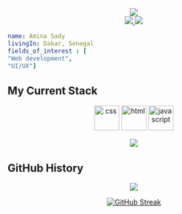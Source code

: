 <div align="center">
<img src="https://media.giphy.com/media/L1R1tvI9svkIWwpVYr/giphy.gif"/>
</div>
	
<div align="center">
<a href="mailto:aminasady704@gmail.com">
  <img src="https://img.shields.io/badge/Gmail-D14836?style=for-the-badge&logo=gmail&logoColor=white"/>
</a>
<a href="https://twitter.com/am1na_sdy" target="_blank" rel="noopener noreferrer">
  <img src="https://img.shields.io/badge/Twitter-%231DA1F2.svg?style=for-the-badge&logo=Twitter&logoColor=white"/>
</a>
</div>



```yaml
name: Amina Sady
livingIn: Dakar, Senegal
fields_of_interest : [
"Web development",
"UI/UX"]
```

<h2>My Current Stack</h2>
<p align="center">
    <img src="https://cdn.jsdelivr.net/gh/devicons/devicon/icons/css3/css3-original.svg" alt="css" width="50" height="50"/>
    <img src="https://cdn.jsdelivr.net/gh/devicons/devicon/icons/html5/html5-original.svg" alt="html" width="50" height="50"/>
    <img src="https://cdn.jsdelivr.net/gh/devicons/devicon/icons/javascript/javascript-original.svg" alt="javascript" width="50" height="50"/>
</p>

<div align="center">
<a href="https://github.com/Aminady/convoychat">
<img align="center" src="https://github-readme-stats.vercel.app/api/top-langs/?username=Aminady&layout=compact&theme=synthwave"/>
</a>
</div>

<h2>GitHub History</h2>

<div align="center">
<a href="https://github.com/Aminady/github-readme-stats">
<img src="https://github-readme-stats.vercel.app/api?username=Aminady&show_icons=true&theme=synthwave"/>
</a>

[![GitHub Streak](https://streak-stats.demolab.com/?user=Aminady&theme=synthwave)](https://git.io/streak-stats)
</div>
<!--
![footer](https://capsule-render.vercel.app/api?type=soft&color=0:EEFF00,100:a82da8&height=100&section=footer&text=It%20Was%20Good%20Having%20You%20!&fontSize=60&animation=fadeIn&fontColor=ffffff&fontAlignY=60)
-->
<!--
Aminady/Aminady is a ✨ special ✨ repository because its `README.md` (this file) appears on your GitHub profile.
You can click the Preview link to take a look at your changes.
 -->
